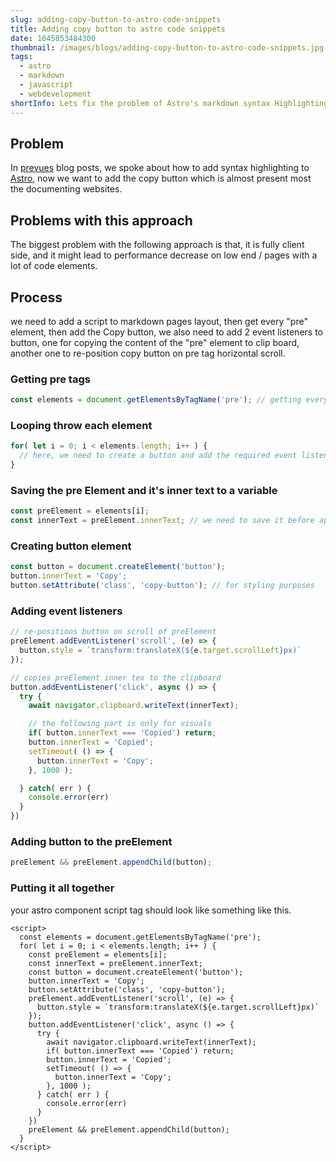 ```yaml
---
slug: adding-copy-button-to-astro-code-snippets
title: Adding copy button to astro code snippets
date: 1645853484300
thumbnail: /images/blogs/adding-copy-button-to-astro-code-snippets.jpg
tags:
  - astro
  - markdown
  - javascript
  - webdevelopment
shortInfo: Lets fix the problem of Astro's markdown syntax Highlighting
---
```


## Problem

In [prevues](./astro-syntax-highlighting) blog posts, we spoke about how to add syntax highlighting to [Astro](https://astro.build), now we want to add the copy button which is almost present most the documenting websites.

## Problems with this approach
The biggest problem with the following approach is that, it is fully client side, and it might lead to performance decrease on low end / pages with a lot of code elements. 


## Process

we need to add a script to markdown pages layout, then get every "pre" element, then add the Copy button, we also need to add 2 event listeners to button, one for copying the content of the "pre" element to clip board, another one to re-position copy button on pre tag horizontal scroll.

### Getting pre tags
```javascript
const elements = document.getElementsByTagName('pre'); // getting every pre tag element on the current page
```

### Looping throw each element
```javascript
for( let i = 0; i < elements.length; i++ ) {
  // here, we need to create a button and add the required event listeners to it!
}
```

### Saving the pre Element and it's inner text to a variable
```javascript
const preElement = elements[i];
const innerText = preElement.innerText; // we need to save it before appending button element to it, other wise we need to remove button inner text from it
```

### Creating button element
```javascript
const button = document.createElement('button');
button.innerText = 'Copy';
button.setAttribute('class', 'copy-button'); // for styling purposes
```

### Adding event listeners
```javascript
// re-positions button on scroll of preElement
preElement.addEventListener('scroll', (e) => {
  button.style = `transform:translateX(${e.target.scrollLeft}px)`
});

// copies preElement inner tex to the clipboard
button.addEventListener('click', async () => {
  try {
    await navigator.clipboard.writeText(innerText);

    // the following part is only for visuals
    if( button.innerText === 'Copied') return;
    button.innerText = 'Copied';
    setTimeout( () => {
      button.innerText = 'Copy';
    }, 1000 );

  } catch( err ) {
    console.error(err)
  }
})
```

### Adding button to the preElement
```javascript
preElement && preElement.appendChild(button);
```

### Putting it all together

your astro component script tag should look like something like this.

```astro
<script>
  const elements = document.getElementsByTagName('pre');
  for( let i = 0; i < elements.length; i++ ) {
    const preElement = elements[i];
    const innerText = preElement.innerText;
    const button = document.createElement('button');
    button.innerText = 'Copy';
    button.setAttribute('class', 'copy-button');
    preElement.addEventListener('scroll', (e) => {
      button.style = `transform:translateX(${e.target.scrollLeft}px)`
    });
    button.addEventListener('click', async () => {
      try {
        await navigator.clipboard.writeText(innerText);
        if( button.innerText === 'Copied') return;
        button.innerText = 'Copied';
        setTimeout( () => {
          button.innerText = 'Copy';
        }, 1000 );
      } catch( err ) {
        console.error(err)
      }
    })
    preElement && preElement.appendChild(button);
  }
</script>
```